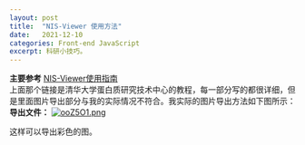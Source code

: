 ```yaml
---
layout: post
title:  "NIS-Viewer 使用方法"
date:   2021-12-10
categories: Front-end JavaScript
excerpt: 科研小技巧。
---
```


**主要参考** [NIS-Viewer使用指南](http://phoenix.tsinghua.edu.cn/index.php?c=show&id=321)   
上面那个链接是清华大学蛋白质研究技术中心的教程，每一部分写的都很详细，但是里面图片导出部分与我的实际情况不符合。我实际的图片导出方法如下图所示：
**导出文件：**
[![ooZ5O1.png](https://s1.ax1x.com/2021/12/10/ooZ5O1.png)](https://imgtu.com/i/ooZ5O1)

这样可以导出彩色的图。

